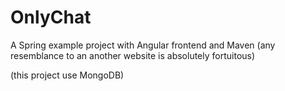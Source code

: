 # OnlyChat
A Spring example project with Angular frontend and Maven (any resemblance to an another website is absolutely fortuitous)

(this project use MongoDB)
